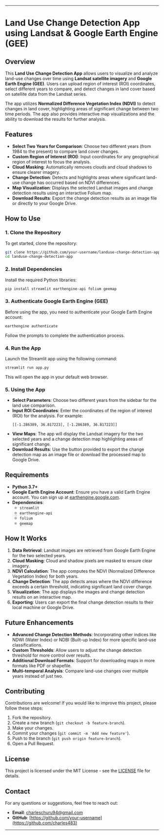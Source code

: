 
---

# Land Use Change Detection App using Landsat & Google Earth Engine (GEE)

## Overview

This **Land Use Change Detection App** allows users to visualize and analyze land-use changes over time using **Landsat satellite imagery** and **Google Earth Engine (GEE)**. Users can upload region of interest (ROI) coordinates, select different years to compare, and detect changes in land cover based on satellite data from the Landsat series.

The app utilizes **Normalized Difference Vegetation Index (NDVI)** to detect changes in land cover, highlighting areas of significant change between two time periods. The app also provides interactive map visualizations and the ability to download the results for further analysis.

## Features

- **Select Two Years for Comparison**: Choose two different years (from 1984 to the present) to compare land cover changes.
- **Custom Region of Interest (ROI)**: Input coordinates for any geographical region of interest to focus the analysis.
- **Cloud Masking**: Automatically removes clouds and cloud shadows to ensure clearer imagery.
- **Change Detection**: Detects and highlights areas where significant land-use change has occurred based on NDVI differences.
- **Map Visualization**: Displays the selected Landsat images and change detection results using an interactive Folium map.
- **Download Results**: Export the change detection results as an image file or directly to your Google Drive.

## How to Use

### 1. Clone the Repository

To get started, clone the repository:

```bash
git clone https://github.com/your-username/landuse-change-detection-app.git
cd landuse-change-detection-app
```

### 2. Install Dependencies

Install the required Python libraries:

```bash
pip install streamlit earthengine-api folium geemap
```

### 3. Authenticate Google Earth Engine (GEE)

Before using the app, you need to authenticate your Google Earth Engine account:

```bash
earthengine authenticate
```

Follow the prompts to complete the authentication process.

### 4. Run the App

Launch the Streamlit app using the following command:

```bash
streamlit run app.py
```

This will open the app in your default web browser.

### 5. Using the App

- **Select Parameters**: Choose two different years from the sidebar for the land use comparison.
- **Input ROI Coordinates**: Enter the coordinates of the region of interest (ROI) for the analysis. For example:
  ```text
  [[-1.286389, 36.817223], [-1.286389, 36.817223]]
  ```
- **View Maps**: The app will display the Landsat imagery for the two selected years and a change detection map highlighting areas of significant change.
- **Download Results**: Use the button provided to export the change detection map as an image file or download the processed map to Google Drive.

## Requirements

- **Python 3.7+**
- **Google Earth Engine Account**: Ensure you have a valid Earth Engine account. You can sign up at [earthengine.google.com](https://earthengine.google.com/).
- **Dependencies**:
  - `streamlit`
  - `earthengine-api`
  - `folium`
  - `geemap`

## How It Works

1. **Data Retrieval**: Landsat images are retrieved from Google Earth Engine for the two selected years.
2. **Cloud Masking**: Cloud and shadow pixels are masked to ensure clear imagery.
3. **NDVI Calculation**: The app computes the NDVI (Normalized Difference Vegetation Index) for both years.
4. **Change Detection**: The app detects areas where the NDVI difference exceeds a certain threshold, indicating significant land cover change.
5. **Visualization**: The app displays the images and change detection results on an interactive map.
6. **Exporting**: Users can export the final change detection results to their local machine or Google Drive.

## Future Enhancements

- **Advanced Change Detection Methods**: Incorporating other indices like NDWI (Water Index) or NDBI (Built-up Index) for more specific land-use classifications.
- **Custom Thresholds**: Allow users to adjust the change detection threshold for more control over results.
- **Additional Download Formats**: Support for downloading maps in more formats like PDF or shapefile.
- **Multi-temporal Analysis**: Compare land-use changes over multiple years instead of just two.

## Contributing

Contributions are welcome! If you would like to improve this project, please follow these steps:

1. Fork the repository.
2. Create a new branch (`git checkout -b feature-branch`).
3. Make your changes.
4. Commit your changes (`git commit -m 'Add new feature'`).
5. Push to the branch (`git push origin feature-branch`).
6. Open a Pull Request.

## License

This project is licensed under the MIT License - see the [LICENSE](LICENSE) file for details.

## Contact

For any questions or suggestions, feel free to reach out:

- **Email**: [charleschuru94@gmail.com](mailto:charleschuru94@gmail.com)
- **GitHub**: [https://github.com/your-username](https://github.com/charles483)

---
